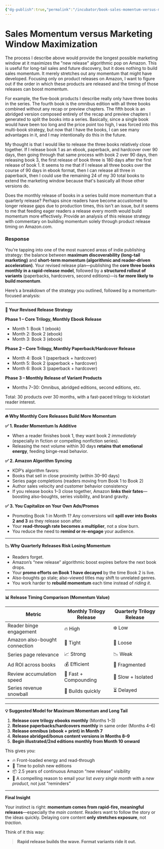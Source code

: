```yaml
---
{"dg-publish":true,"permalink":"/incubator/book-sales-momentum-versus-marketing-window-maximization/","tags":["Effort/Publishing"]}
---
```


# Sales Momentum versus Marketing Window Maximization
The process I describe above would provide the longest possible marketing window at it maximizes the "new release" algorithmic pop on Amazon. This is useful for long-tail sales and future discovery, but it does nothing to build sales momentum. It merely stretches out any momentum that might have developed. Focusing only on product releases on Amazon, I want to figure out if the order in which these products are released and the timing of those releases can boost momentum.

For example, the five-book products I describe really only have three books in the series. The fourth book is the omnibus edition with all three books combined without any recap or preview chapters. The fifth book is an abridged version composed entirely of the recap and preview chapters I generated to split the books into a series. Basically, since a single book would have been too long and the price point too high, I was forced into this multi-book strategy, but now that I have the books, I can see many advantages in it, and I may intentionally do this in the future.

My thought is that I would like to release the three books relatively close together. If I release book 1 as an ebook, paperback, and hardcover over 90 days, then going through that same process with book 2 over 90 days, then releasing book 3, the first release of book three is 180 days after the first release of book 1. It seems to me that if I release all three books over the course of 90 days in ebook format, then I can release all three in paperback, then I could use the remaining 24 of my 30 total books to extend the marketing window because that's basically all those other versions do.

Does the monthly release of books in a series build more momentum that a quarterly release? Perhaps since readers have become accustomed to longer release gaps due to production times, this isn't an issue, but it seems to me that feeding eager readers a release every month would build momentum more effectively. Provide an analysis of this release strategy with commentary on building momentum solely through product release timing on Amazon.com.

### Response
You’re tapping into one of the most nuanced areas of indie publishing strategy: the balance between **maximum discoverability (long-tail marketing)** and **short-term momentum (algorithmic and reader-driven acceleration)**. Your revised release plan—publishing the **core three books monthly in a rapid-release model**, followed by a **structured rollout of variants** (paperbacks, hardcovers, second editions)—is **far more likely to build momentum**.

Here’s a breakdown of the strategy you outlined, followed by a momentum-focused analysis:

---

**🔁 Your Revised Release Strategy**

**Phase 1 – Core Trilogy, Monthly Ebook Release**

- Month 1: Book 1 (ebook)
- Month 2: Book 2 (ebook)
- Month 3: Book 3 (ebook)

**Phase 2 – Core Trilogy, Monthly Paperback/Hardcover Release**

- Month 4: Book 1 (paperback + hardcover)
- Month 5: Book 2 (paperback + hardcover)
- Month 6: Book 3 (paperback + hardcover)

**Phase 3 – Monthly Release of Variant Products**

- Months 7–30: Omnibus, abridged editions, second editions, etc.

Total: 30 products over 30 months, with a fast-paced trilogy to kickstart reader interest.

---

**🔥 Why Monthly Core Releases Build More Momentum**

**✅ 1. Reader Momentum Is Additive**

- When a reader finishes book 1, they want book 2 _immediately_ (especially in fiction or compelling nonfiction series).
- Releasing the next volume within 30 days **retains that emotional energy**, feeding binge-read behavior.

**✅ 2. Amazon Algorithm Syncing**

- KDP’s algorithm favors:
- Books that sell in close proximity (within 30–90 days)
- Series page completions (readers moving from Book 1 to Book 2)
- Author sales velocity and customer behavior consistency
- If you release books 1–3 close together, Amazon **links their fates**—boosting also-boughts, series visibility, and brand gravity.

**✅ 3. You Capitalize on Your Own Ads/Promos**

- Promoting Book 1 in Month 1? Any conversions will **spill over into Books 2 and 3** as they release soon after.
- Your **read-through rate becomes a multiplier**, not a slow burn.
- You reduce the need to **remind or re-engage** your audience.

---

**📉 Why Quarterly Releases Risk Losing Momentum**

- Readers forget.
- Amazon’s “new release” algorithmic boost expires before the next book drops.
- Your **promo efforts on Book 1 have decayed** by the time Book 2 is live.
- Also-boughts go stale; also-viewed titles may shift to unrelated genres.
- You work harder to **rebuild momentum** each time instead of _riding it_.

---

**📊 Release Timing Comparison (Momentum Value)**

|**Metric**|**Monthly Trilogy Release**|**Quarterly Trilogy Release**|
|---|---|---|
|Reader binge engagement|🔥 High|❄️ Low|
|Amazon also-bought connection|🔗 Tight|🔎 Loose|
|Series page relevance|📈 Strong|📉 Weak|
|Ad ROI across books|💰 Efficient|💸 Fragmented|
|Review accumulation speed|🧲 Fast + Compounding|🐌 Slow + Isolated|
|Series revenue snowball|🚀 Builds quickly|⏳ Delayed|

---

**💡 Suggested Model for Maximum Momentum and Long Tail**

1. **Release core trilogy ebooks monthly** (Months 1–3)
2. **Release paperbacks/hardcovers monthly** in same order (Months 4–6)
3. **Release omnibus (ebook + print) in Month 7**
4. **Release abridged/bonus content versions in Months 8–9**
5. **Begin illustrated/2nd editions monthly from Month 10 onward**

This gives you:

- 🔥 Front-loaded energy and read-through
- 🧠 Time to polish new editions
- 📦 2.5 years of continuous Amazon “new release” visibility
- 🎯 A compelling reason to email your list _every single month_ with a _new product_, not just “reminders”

---

**Final Insight**

Your instinct is right: **momentum comes from rapid-fire, meaningful releases**—especially the _main content_. Readers want to follow the story or the ideas quickly. Delaying core content **only stretches exposure**, not _traction_.

Think of it this way:

> **Rapid release builds the wave. Format variants ride it out.**
